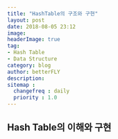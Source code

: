 ```yaml
---
title: "HashTable의 구조와 구현"
layout: post
date: 2018-08-05 23:12
image: 
headerImage: true
tag:
- Hash Table
- Data Structure
category: blog
author: betterFLY
description:
sitemap :
  changefreq : daily
  priority : 1.0
---
```


## Hash Table의 이해와 구현